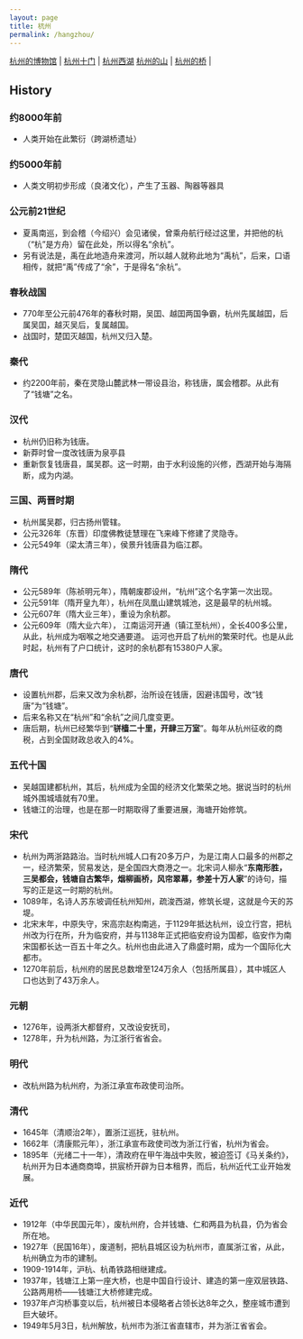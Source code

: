 ```yaml
---
layout: page
title: 杭州
permalink: /hangzhou/
---
```


[杭州的博物馆](/hz/museums) | [杭州十门](/hz/gates) | [杭州西湖](/hz/westlake)
[杭州的山](/hz/mountains) | [杭州的桥](/hz/bridges) |

## History

### 约8000年前
* 人类开始在此繁衍（跨湖桥遗址）

### 约5000年前
* 人类文明初步形成（良渚文化），产生了玉器、陶器等器具

### 公元前21世纪
* 夏禹南巡，到会稽（今绍兴）会见诸侯，曾乘舟航行经过这里，并把他的杭（“杭”是方舟）留在此处，所以得名“余杭”。
* 另有说法是，禹在此地造舟来渡河，所以越人就称此地为“禹杭”，后来，口语相传，就把“禹”传成了“余”，于是得名“余杭”。

### 春秋战国
* 770年至公元前476年的春秋时期，吴囯、越囯两国争霸，杭州先属越囯，后属吴囯，越灭吴后，复属越国。
* 战国时，楚囯灭越国，杭州又归入楚。

### 秦代
* 约2200年前，秦在灵隐山麓武林一带设县治，称钱唐，属会稽郡。从此有了“钱塘”之名。

### 汉代
* 杭州仍旧称为钱唐。
* 新莽时曾一度改钱唐为泉亭县
* 重新恢复钱唐县，属吴郡。这一时期，由于水利设施的兴修，西湖开始与海隔断，成为内湖。

### 三国、两晋时期
* 杭州属吴郡，归古扬州管辖。
* 公元326年（东晋）印度佛教徒慧理在飞来峰下修建了灵隐寺。
* 公元549年（梁太清三年），侯景升钱唐县为临江郡。

### 隋代
* 公元589年（陈祯明元年），隋朝废郡设州，“杭州”这个名字第一次出现。
* 公元591年（隋开皇九年），杭州在凤凰山建筑城池，这是最早的杭州城。
* 公元607年（隋大业三年），重设为余杭郡。
* 公元609年（隋大业六年）， 江南运河开通（镇江至杭州），全长400多公里，从此，杭州成为咽喉之地交通要道。 运河也开启了杭州的繁荣时代。也是从此时起，杭州有了户口统计，这时的余杭郡有15380户人家。

### 唐代
* 设置杭州郡，后来又改为余杭郡，治所设在钱唐，因避讳国号，改“钱唐”为“钱塘”。
* 后来名称又在“杭州”和“余杭”之间几度变更。
* 唐后期，杭州已经繁华到“**骈樯二十里，开肆三万室**”。每年从杭州征收的商税，占到全国财政总收入的4%。

### 五代十国
* 吴越国建都杭州，其后，杭州成为全国的经济文化繁荣之地。据说当时的杭州城外围城墙就有70里。
* 钱塘江的治理，也是在那一时期取得了重要进展，海塘开始修筑。

### 宋代
* 杭州为两浙路路治。当时杭州城人口有20多万户，为是江南人口最多的州郡之一，经济繁荣，贸易发达，是全国四大商港之一。北宋词人柳永“**东南形胜，三吴都会，钱塘自古繁华，烟柳画桥，风帘翠幕，参差十万人家**”的诗句，描写的正是这一时期的杭州。
* 1089年，名诗人苏东坡调任杭州知州，疏浚西湖，修筑长堤，这就是今天的苏堤。
* 北宋末年，中原失守，宋高宗赵构南逃，于1129年抵达杭州，设立行宫，把杭州改为行在所，升为临安府，并与1138年正式把临安府设为国都，临安作为南宋国都长达一百五十年之久。杭州也由此进入了鼎盛时期，成为一个国际化大都市。
* 1270年前后，杭州府的居民总数增至124万余人（包括所属县），其中城区人口也达到了43万余人。

### 元朝
* 1276年，设两浙大都督府，又改设安抚司，
* 1278年，升为杭州路，为江浙行省省会。

### 明代
* 改杭州路为杭州府，为浙江承宣布政使司治所。

### 清代
* 1645年（清顺治2年），置浙江巡抚，驻杭州。
* 1662年（清康熙元年），浙江承宣布政使司改为浙江行省，杭州为省会。
* 1895年（光绪二十一年），清政府在甲午海战中失败，被迫签订《马关条约》，杭州开为日本通商商埠，拱宸桥开辟为日本租界，而后，杭州近代工业开始发展。

### 近代
* 1912年（中华民国元年），废杭州府，合并钱塘、仁和两县为杭县，仍为省会所在地。
* 1927年（民国16年），废道制，把杭县城区设为杭州市，直属浙江省，从此，杭州确立为市的建制。
* 1909-1914年，沪杭、杭甬铁路相继建成。
* 1937年，钱塘江上第一座大桥，也是中国自行设计、建造的第一座双层铁路、公路两用桥——钱塘江大桥修建完成。
* 1937年卢沟桥事变以后，杭州被日本侵略者占领长达8年之久，整座城市遭到巨大破坏。
* 1949年5月3日，杭州解放，杭州市为浙江省直辖市，并为浙江省省会。

